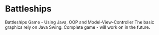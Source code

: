 # Battleships
Battleships Game - Using Java, OOP and Model-View-Controller
The basic graphics rely on Java Swing.
Complete game - will work on in the future.
